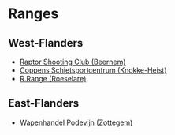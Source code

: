 # Ranges

## West-Flanders

* [Raptor Shooting Club (Beernem)](https://www.raptorshootingclub.be/)
* [Coppens Schietsportcentrum (Knokke-Heist)](https://www.coppensschietsport.com/)
* [R.Range (Roeselare)](https://www.r-range.be/)

## East-Flanders

* [Wapenhandel Podevijn (Zottegem)](https://www.wapenhandelpodevijn.be/over-ons/)
